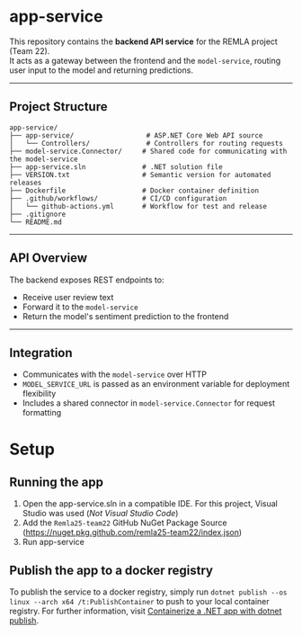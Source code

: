 # app-service

This repository contains the **backend API service** for the REMLA project (Team 22).  
It acts as a gateway between the frontend and the `model-service`, routing user input to the model and returning predictions.

---

##  Project Structure

```
app-service/
├── app-service/                  # ASP.NET Core Web API source
│   └── Controllers/              # Controllers for routing requests
├── model-service.Connector/     # Shared code for communicating with the model-service
├── app-service.sln              # .NET solution file
├── VERSION.txt                  # Semantic version for automated releases
├── Dockerfile                   # Docker container definition
├── .github/workflows/           # CI/CD configuration
│   └── github-actions.yml       # Workflow for test and release
├── .gitignore
└── README.md
```

---

##  API Overview

The backend exposes REST endpoints to:
- Receive user review text
- Forward it to the `model-service`
- Return the model's sentiment prediction to the frontend

---

##  Integration

- Communicates with the `model-service` over HTTP
- `MODEL_SERVICE_URL` is passed as an environment variable for deployment flexibility
- Includes a shared connector in `model-service.Connector` for request formatting

# Setup
## Running the app
1. Open the app-service.sln in a compatible IDE. For this project, Visual Studio was used (*Not Visual Studio Code*)
2. Add the `Remla25-team22` GitHub NuGet Package Source (https://nuget.pkg.github.com/remla25-team22/index.json)
3. Run app-service

## Publish the app to a docker registry 
To publish the service to a docker registry, simply run `dotnet publish --os linux --arch x64 /t:PublishContainer` to push to your local container registry. For further information, visit [Containerize a .NET app with dotnet publish](https://learn.microsoft.com/en-us/dotnet/core/containers/sdk-publish).
